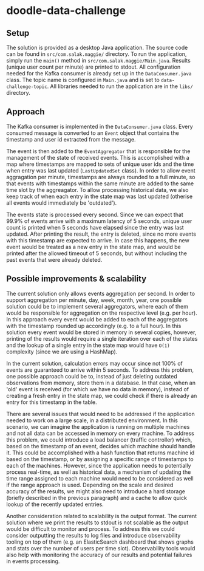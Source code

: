 # doodle-data-challenge

## Setup
The solution is provided as a desktop Java application.
The source code can be found in `src/com.salak.maggie/` directory. 
To run the application, simply run the `main()` method in `src/com.salak.maggie/Main.java`. Results (unique user count per minute) are printed to stdout.
All configuration needed for the Kafka consumer is already set up in the `DataConsumer.java` class. The topic name is configured in `Main.java` and is set to `data-challenge-topic`.
All libraries needed to run the application are in the `libs/` directory.

## Approach
The Kafka consumer is implemented in the `DataConsumer.java` class. Every consumed message is converted to an `Event` object that contains the timestamp and user id extracted from the message.

The event is then added to the `EventAggregator` that is responsible for the management of the state of received events.
This is accomplished with a map where timestamps are mapped to sets of unique user ids and the time when entry was last updated (`LastUpdatedSet` class).
In order to allow event aggragation per minute, timestamps are always rounded to a full minute, so that events with timestamps within the same minute are added to the same time slot by the aggreagator.
To allow processing historical data, we also keep track of when each entry in the state map was last updated (otherise all events would immediately be 'outdated').

The events state is processed every second. Since we can expect that 99.9% of events arrive with a maximum latency of 5 seconds, unique user count is printed when 5 seconds have elapsed since the entry was last updated. 
After printing the result, the entry is deleted, since no more events with this timestamp are expected to arrive. In case this happens, the new event would be treated as a new entry in the state map, and would be printed after the allowed timeout of 5 seconds, but without including the past events that were already deleted.

## Possible improvements & scalability
The current solution only allows events aggregation per second. In order to support aggregation per minute, day, week, month, year, one possible solution could be to implement several aggregators, where each of them would be responsible for aggregation on the respective level (e.g. per hour).
In this approach every event would be added to each of the aggregators with the timestamp rounded up accordingly (e.g. to a full hour). In this solution every event would be stored in memory in several copies, however, printing of the results would require a single iteration over each of the states and the lookup of a single entry in the state map would have `O(1)` complexity (since we are using a HashMap).

In the current solution, calculation errors may occur since not 100% of events are guaranteed to arrive within 5 seconds. 
To address this problem, one possible approach could be to, instead of just deleting outdated observations from memory, store them in a database. In that case, when an 'old' event is received (for which we have no data in memory), instead of creating a fresh entry in the state map, we could check if there is already an entry for this timestamp in the table.

There are several issues that would need to be addressed if the application needed to work on a large scale, in a distributed environment.
In this scenario, we can imagine the application is running on multiple machines and not all data can be accessed in memory on every machine.
To address this problem, we could introduce a load balancer (traffic controller) which, based on the timestamp of an event, decides which machine should handle it. 
This could be accomplished with a hash function that returns machine id based on the timestamp, or by assigning a specific range of timestamps to each of the machines.
However, since the application needs to potentially process real-time, as well as historical data, a mechanism of updating the time range assigned to each machine would need to be considered as well if the range approach is used.
Depending on the scale and desired accuracy of the results, we might also need to introduce a hard storage (briefly described in the previous paragraph) and a cache to allow quick lookup of the recently updated entries.

Another consideration related to scalability is the output format. The current solution where we print the results to stdout is not scalable as the output would be difficult to monitor and process.
To address this we could consider outputting the results to log files and introduce observability tooling on top of them (e.g. an ElasticSearch dashboard that shows graphs and stats over the number of users per time slot).
Observability tools would also help with monitoring the accuracy of our results and potential failures in events processing.



